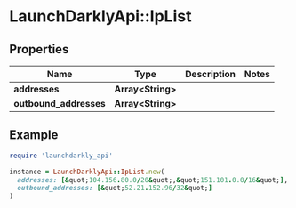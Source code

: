 # LaunchDarklyApi::IpList

## Properties

| Name | Type | Description | Notes |
| ---- | ---- | ----------- | ----- |
| **addresses** | **Array&lt;String&gt;** |  |  |
| **outbound_addresses** | **Array&lt;String&gt;** |  |  |

## Example

```ruby
require 'launchdarkly_api'

instance = LaunchDarklyApi::IpList.new(
  addresses: [&quot;104.156.80.0/20&quot;,&quot;151.101.0.0/16&quot;],
  outbound_addresses: [&quot;52.21.152.96/32&quot;]
)
```

